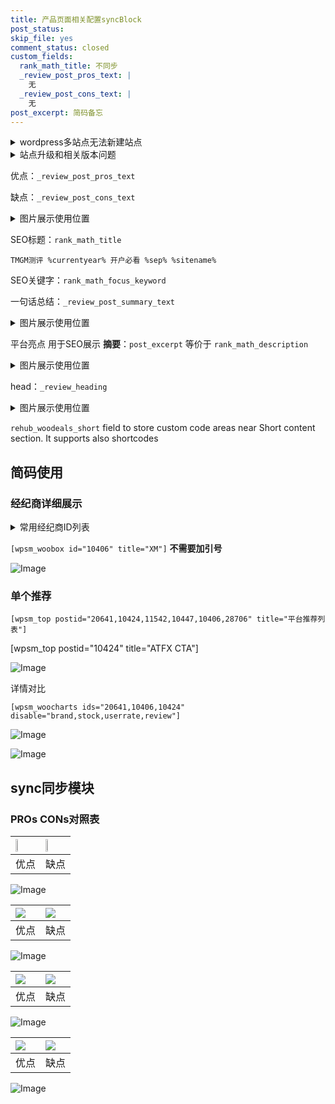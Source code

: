 ```yaml
---
title: 产品页面相关配置syncBlock
post_status: 
skip_file: yes
comment_status: closed
custom_fields:
  rank_math_title: 不同步
  _review_post_pros_text: |
    无
  _review_post_cons_text: |
    无
post_excerpt: 简码备忘
---
```

<details><summary>wordpress多站点无法新建站点</summary>

<li>和报错需要清理cookies一样的原因</li>
<li>wp-config.php里面<code>define( 'SUBDOMAIN_INSTALL', false );//子域名安装</code></li>
<li>新建子站点是用<code>define( 'SUBDOMAIN_INSTALL', true);//子域名安装</code> 完成以后，改成<code>false</code></li>
</details>

<details><summary>站点升级和相关版本问题</summary>

<p>wordpress：5.9.9
woocommerce：7.5.1
出现问题的地方：主题选项里面>><strong>Product layout >>compact style</strong></p>
<p>如何出现没有用过的字段 导致无法保存。先导出配置 然后进行修改，后面再次恢复即可。</p>
<p>出现部分字段无法显示时，需要返回默认布局后，对产品进行保存就好了。</p>
<p></p>
</details>

优点：`_review_post_pros_text`

缺点：`_review_post_cons_text`

<details><summary>图片展示使用位置</summary>

<img src="https://prod-files-secure.s3.us-west-2.amazonaws.com/39ed1227-6d7d-4570-be36-9ccd4a2c4241/f51d3d83-55d4-4bdf-9604-f37ec77ab556/Untitled.png?X-Amz-Algorithm=AWS4-HMAC-SHA256&X-Amz-Content-Sha256=UNSIGNED-PAYLOAD&X-Amz-Credential=ASIAZI2LB466Y67ABLM4%2F20250320%2Fus-west-2%2Fs3%2Faws4_request&X-Amz-Date=20250320T045523Z&X-Amz-Expires=3600&X-Amz-Security-Token=IQoJb3JpZ2luX2VjECwaCXVzLXdlc3QtMiJGMEQCIDWFOEIpNigcLzUsd3ApxERZjoiibDjU2n5EnKfInFs6AiBn9e0tJaSiqaE%2BLhpaU7%2BeTgOmzna4T4T%2Bo1SIlJNDmSqIBAiF%2F%2F%2F%2F%2F%2F%2F%2F%2F%2F8BEAAaDDYzNzQyMzE4MzgwNSIMt5baLeyb9Vujdvi7KtwD16NCCFLonhn1mrtSjHiMGKlhwfCqKv%2Bp12AjPXR1W8PgkcP2NDNtpwSZ2N2EMjV%2FFWQ3zCo9efKno0Sh2%2FUq5QkPmUcuj3WDUHPJKOczIsZCxhOtDYw0ultNyE7bntfQaUZ0CWzVMJQ5opaGfmihq71GweVIlHJFVRlywpd8YxrtLx1Af4JU1qszpFf43HJryyggyfCoW8hCVEfwMDlkb4f1ac7lZ4prpiKsBBRBFVd2WfOHf38zBmSSGMZk4T2bg7oChWH%2BsdfDfrVXj1AQNqCXmIQ%2Fb4x2oVqYipK64K%2BEfCCPiABukNyub9XRGloRPm2nbqIC8EMHMht7Ux%2FYVdnH3TLNBngtquBO7uvzl2VBwplcmYlTGIbnmC0CBCtfZtDIG5O34y9wnGu%2BsTmjOKDKSaRBffyC4e6nCrQUmKtEbmOvR3IaTqQYEA6crvbM6D%2BRgsWyVonE8L4dTedhNgQdc5%2FdiRbjoZ0%2BKn8BanJw1PtLRX9aKszkhtg2mqQMy45xR%2F5Vqe9NP%2FOI1XJZJ%2FFM9W1FPVTNM5KRIHzFyVEsgmOySzZHJDEWiflnncmP8MjRckMq1yKIjazszTzHYg987J9Dn3RPhUK4BgRovfg8TZov9MoYOdgZY%2Fsw0qXuvgY6pgEpSpKJgvMIkJDKq6yzfO7Ea1esgiPZib2y0cpVlkvy%2F6MNmqEqnOjAtgaL5rdfZCtYvrp1VXneSbnu06SKydCxzLfp8yw99uFQPMg02zXNbcn4G5bF0TIZ%2Ba7L%2BXpgYEKQP7V%2F9%2FPZ%2BONQ%2FgU4wWqrECayhrmjqwu%2FWTWepQyEtpFoIsNniW3QQOM6pfiDsZii%2BfI53MvP%2FBV1k5o1z4RprM7TFQ%2Fm&X-Amz-Signature=802a404c82a9936e66b34336304d7a984d390be65ea2fa2b1b43b2431b93e624&X-Amz-SignedHeaders=host&x-id=GetObject" alt="Image">
</details>

SEO标题：`rank_math_title`

`TMGM测评 %currentyear% 开户必看 %sep% %sitename%`

SEO关键字：`rank_math_focus_keyword`

一句话总结：`_review_post_summary_text`

<details><summary>图片展示使用位置</summary>

<img src="https://prod-files-secure.s3.us-west-2.amazonaws.com/39ed1227-6d7d-4570-be36-9ccd4a2c4241/4b96a922-296c-4f4e-8630-d1c870cbce01/Untitled.png?X-Amz-Algorithm=AWS4-HMAC-SHA256&X-Amz-Content-Sha256=UNSIGNED-PAYLOAD&X-Amz-Credential=ASIAZI2LB4667TJUDTP4%2F20250320%2Fus-west-2%2Fs3%2Faws4_request&X-Amz-Date=20250320T045524Z&X-Amz-Expires=3600&X-Amz-Security-Token=IQoJb3JpZ2luX2VjECwaCXVzLXdlc3QtMiJHMEUCIHj4C3JrpB8zyBIZT83N9qB0cFNeZM918IJ%2FOdH5q%2B1cAiEA5G8%2BQMuA9s3xz01iqI2k3u%2FvA8RlZ7%2BmIbhKAVFLTq8qiAQIhf%2F%2F%2F%2F%2F%2F%2F%2F%2F%2FARAAGgw2Mzc0MjMxODM4MDUiDJ8Z4kZparU7SsVJFircA0x39NXdA2TExjjisjZicvOW86s8ixQPwlYhmMNrDlw707MIoOVPKNSBJFsey9irJa7oQo%2FwRvZgnLcf%2BidxwZNREsIvh764A6sy6Xvh4wQf7EVqflimBNhoSJh65I%2B8c0gnFLh1F4TnSVzZTbt8GdKDT8e798nYUZZdbL%2BTWYu07GAED3fYlsWz8F8j%2F%2F6S%2Feb%2FD6NPxS4xTvTeir8%2FtXbNbxpApI2OzjxC3ajcsd9bpjcqtiY7bsMXsD%2BTBkcGKxVNHyMuTTLI4fkAnbJAh2wrs554ScU4vlSes2l4wUhZD4vz4754rfekIjkmLnef8ASCnnWA1xwxIOjvQtnLVLJrSmKhrnkCHWqUJ67spknoO%2FzzVUr6VkrRKDWbUWIvTPJOG5fByR8HfvekXjBS6wf%2BQp6UZ7xc19mUB%2BZWjVujDeR2t82WTyFs5UPHJFAHatxIOIuomJq%2BM94Akbar%2BKBqzCEvGlZkoFvNMH0t1d95%2B86XufL3Wi6%2Bn7Qq0%2F7PTVT00RZl1PW2UUFDh7rAJAfekaBskmUGrNYESBwUTOMR1EycrfbOBolNXTiiNfSL1vS6OQpLdwE5Xd6OB%2FTvxoC2X58w2zb16NzQ3AAd0eD0iUsH1rxRkqyFNRf%2BMLSm7r4GOqUBxet9ZOLvm%2FiCOtzutOavk6RDk5vXjb3jJhYb6PpB0u68tM8GTUuF2IEuN5Qfia33Cg8qYbmrBM0Vp4j8jGWxOCtdRSXTpZv3GuoEZ9EldCDy6GRECv37xJW9XafLtWmrnBdujRv9JJviuC%2BH6vXJJwf85zOgrFP8kSfq6fMpkXe9I2ybXHDrlrG6F23C05ihW0YGs3hgwsUfLs55akFuoMCma9Zg&X-Amz-Signature=387b4670cb556c995962864e853b364ddb8438e8d040a0d537f1b0b063df8b07&X-Amz-SignedHeaders=host&x-id=GetObject" alt="Image">
</details>

平台亮点 用于SEO展示 **摘要**：`post_excerpt`  等价于 `rank_math_description`

<details><summary>图片展示使用位置</summary>

<img src="https://prod-files-secure.s3.us-west-2.amazonaws.com/39ed1227-6d7d-4570-be36-9ccd4a2c4241/1ee11f63-b60a-4dfe-a7a7-d58ff23b5d88/Untitled.png?X-Amz-Algorithm=AWS4-HMAC-SHA256&X-Amz-Content-Sha256=UNSIGNED-PAYLOAD&X-Amz-Credential=ASIAZI2LB4663Y3KXH5S%2F20250320%2Fus-west-2%2Fs3%2Faws4_request&X-Amz-Date=20250320T045524Z&X-Amz-Expires=3600&X-Amz-Security-Token=IQoJb3JpZ2luX2VjECwaCXVzLXdlc3QtMiJHMEUCIQCr3o86CCa8WakMFBq8Dm6j2UmRHhBkxoSJLEoAdf%2B5VgIgU5ninSN0GK%2BAm5pFxdMQOOniE6lJ8HB18W%2FzEmowlI4qiAQIhf%2F%2F%2F%2F%2F%2F%2F%2F%2F%2FARAAGgw2Mzc0MjMxODM4MDUiDHxJ1f%2BewpB0g7k6USrcA%2FwMDASkMzQyXBZLCrZybw%2FUEldnqvbg%2Bra%2B4mvqVvoyLz4jm2iyCoLPsIbuU7qJbOZGDc0DM%2Fv%2FUeifLjnOIHEmYDHQu%2FR9JorExMfynITdMR7ubTXqT%2FbS4WqoDB0Jqfv4Kev0kTWQAJ99CFw%2Ffkfh8D%2FuYjhUymeF6kUrK1cmGRHCsdHvDnZj3Sn28U3EliEgdVzK8jJ17m%2Fnib9jt1L%2B%2BJmK%2B8TCsJFoud%2FYnfeFa0ifsLuNPEDGYwAjJGzSOTLSUWhRlQDHTsS1lrGPlf7%2BLjPJL8uIbdf5pAdEC6BjFtVQ1X07sJBWDRQPFBlC2bnZ2upqASvlqDu98fHqRrf048Loo3wabCQailRd44i%2FocOne1PAriDC5IMaN9Lie0oJPyeMti356Onr8f8d6%2FiBLhi3I5E06cSzPZNof87a7AFinOn8XwRfhtD5EyMwCUk38tLp83OgBv%2FzJCtbMWckswqYXM9SooR9IfRKip%2FKxHxG0gx9eTjxqaxiTK0X1n1My3LhrchSn3LNUK8BgYftK3fYlQUib7XxSpiQPZPHkmHBIPYQTCOZRYqfKtiwbdYx7HzGPZF%2Bkova2gAKQDtvzDZDrXvWGluLLImrU%2FJpsUbkPTkPt27DaTUJMKyl7r4GOqUBlI1ATOJkl67HwUHpTcThWaFihi8%2FzQOeEvU3ataHXLOxIaqlrJpNvTGyO2CBkHimOfNBFxr6lSEoA6zF01G%2FXb1Biq4vWzs70dcpOlZtnVgixAcEnDCQODx1%2FGHPM85vwa1MUZmgs29YT1HmxEIloWW1X4lVFd42PgNvciryZ1eH8pt0Dzd1Ahk3%2FZmYrO5cfHUQ2i%2F8iuZ%2Bqxo1q7PwCpMfWvpT&X-Amz-Signature=09125293059fac73fa13f8e6f3915df2023542003a09ffbe9259cc36c0e8e26d&X-Amz-SignedHeaders=host&x-id=GetObject" alt="Image">
<img src="https://prod-files-secure.s3.us-west-2.amazonaws.com/39ed1227-6d7d-4570-be36-9ccd4a2c4241/ad4118b5-78d8-4fbe-801e-3b29b5d99c01/Untitled.png?X-Amz-Algorithm=AWS4-HMAC-SHA256&X-Amz-Content-Sha256=UNSIGNED-PAYLOAD&X-Amz-Credential=ASIAZI2LB4663Y3KXH5S%2F20250320%2Fus-west-2%2Fs3%2Faws4_request&X-Amz-Date=20250320T045524Z&X-Amz-Expires=3600&X-Amz-Security-Token=IQoJb3JpZ2luX2VjECwaCXVzLXdlc3QtMiJHMEUCIQCr3o86CCa8WakMFBq8Dm6j2UmRHhBkxoSJLEoAdf%2B5VgIgU5ninSN0GK%2BAm5pFxdMQOOniE6lJ8HB18W%2FzEmowlI4qiAQIhf%2F%2F%2F%2F%2F%2F%2F%2F%2F%2FARAAGgw2Mzc0MjMxODM4MDUiDHxJ1f%2BewpB0g7k6USrcA%2FwMDASkMzQyXBZLCrZybw%2FUEldnqvbg%2Bra%2B4mvqVvoyLz4jm2iyCoLPsIbuU7qJbOZGDc0DM%2Fv%2FUeifLjnOIHEmYDHQu%2FR9JorExMfynITdMR7ubTXqT%2FbS4WqoDB0Jqfv4Kev0kTWQAJ99CFw%2Ffkfh8D%2FuYjhUymeF6kUrK1cmGRHCsdHvDnZj3Sn28U3EliEgdVzK8jJ17m%2Fnib9jt1L%2B%2BJmK%2B8TCsJFoud%2FYnfeFa0ifsLuNPEDGYwAjJGzSOTLSUWhRlQDHTsS1lrGPlf7%2BLjPJL8uIbdf5pAdEC6BjFtVQ1X07sJBWDRQPFBlC2bnZ2upqASvlqDu98fHqRrf048Loo3wabCQailRd44i%2FocOne1PAriDC5IMaN9Lie0oJPyeMti356Onr8f8d6%2FiBLhi3I5E06cSzPZNof87a7AFinOn8XwRfhtD5EyMwCUk38tLp83OgBv%2FzJCtbMWckswqYXM9SooR9IfRKip%2FKxHxG0gx9eTjxqaxiTK0X1n1My3LhrchSn3LNUK8BgYftK3fYlQUib7XxSpiQPZPHkmHBIPYQTCOZRYqfKtiwbdYx7HzGPZF%2Bkova2gAKQDtvzDZDrXvWGluLLImrU%2FJpsUbkPTkPt27DaTUJMKyl7r4GOqUBlI1ATOJkl67HwUHpTcThWaFihi8%2FzQOeEvU3ataHXLOxIaqlrJpNvTGyO2CBkHimOfNBFxr6lSEoA6zF01G%2FXb1Biq4vWzs70dcpOlZtnVgixAcEnDCQODx1%2FGHPM85vwa1MUZmgs29YT1HmxEIloWW1X4lVFd42PgNvciryZ1eH8pt0Dzd1Ahk3%2FZmYrO5cfHUQ2i%2F8iuZ%2Bqxo1q7PwCpMfWvpT&X-Amz-Signature=e8f2658c7630037dd88829fb015d55e10b2395e33d078c288958591a6c1a5e77&X-Amz-SignedHeaders=host&x-id=GetObject" alt="Image">
<img src="https://prod-files-secure.s3.us-west-2.amazonaws.com/39ed1227-6d7d-4570-be36-9ccd4a2c4241/a38cf7c9-a79c-4b64-9e94-13589fe0758b/Untitled.png?X-Amz-Algorithm=AWS4-HMAC-SHA256&X-Amz-Content-Sha256=UNSIGNED-PAYLOAD&X-Amz-Credential=ASIAZI2LB4663Y3KXH5S%2F20250320%2Fus-west-2%2Fs3%2Faws4_request&X-Amz-Date=20250320T045524Z&X-Amz-Expires=3600&X-Amz-Security-Token=IQoJb3JpZ2luX2VjECwaCXVzLXdlc3QtMiJHMEUCIQCr3o86CCa8WakMFBq8Dm6j2UmRHhBkxoSJLEoAdf%2B5VgIgU5ninSN0GK%2BAm5pFxdMQOOniE6lJ8HB18W%2FzEmowlI4qiAQIhf%2F%2F%2F%2F%2F%2F%2F%2F%2F%2FARAAGgw2Mzc0MjMxODM4MDUiDHxJ1f%2BewpB0g7k6USrcA%2FwMDASkMzQyXBZLCrZybw%2FUEldnqvbg%2Bra%2B4mvqVvoyLz4jm2iyCoLPsIbuU7qJbOZGDc0DM%2Fv%2FUeifLjnOIHEmYDHQu%2FR9JorExMfynITdMR7ubTXqT%2FbS4WqoDB0Jqfv4Kev0kTWQAJ99CFw%2Ffkfh8D%2FuYjhUymeF6kUrK1cmGRHCsdHvDnZj3Sn28U3EliEgdVzK8jJ17m%2Fnib9jt1L%2B%2BJmK%2B8TCsJFoud%2FYnfeFa0ifsLuNPEDGYwAjJGzSOTLSUWhRlQDHTsS1lrGPlf7%2BLjPJL8uIbdf5pAdEC6BjFtVQ1X07sJBWDRQPFBlC2bnZ2upqASvlqDu98fHqRrf048Loo3wabCQailRd44i%2FocOne1PAriDC5IMaN9Lie0oJPyeMti356Onr8f8d6%2FiBLhi3I5E06cSzPZNof87a7AFinOn8XwRfhtD5EyMwCUk38tLp83OgBv%2FzJCtbMWckswqYXM9SooR9IfRKip%2FKxHxG0gx9eTjxqaxiTK0X1n1My3LhrchSn3LNUK8BgYftK3fYlQUib7XxSpiQPZPHkmHBIPYQTCOZRYqfKtiwbdYx7HzGPZF%2Bkova2gAKQDtvzDZDrXvWGluLLImrU%2FJpsUbkPTkPt27DaTUJMKyl7r4GOqUBlI1ATOJkl67HwUHpTcThWaFihi8%2FzQOeEvU3ataHXLOxIaqlrJpNvTGyO2CBkHimOfNBFxr6lSEoA6zF01G%2FXb1Biq4vWzs70dcpOlZtnVgixAcEnDCQODx1%2FGHPM85vwa1MUZmgs29YT1HmxEIloWW1X4lVFd42PgNvciryZ1eH8pt0Dzd1Ahk3%2FZmYrO5cfHUQ2i%2F8iuZ%2Bqxo1q7PwCpMfWvpT&X-Amz-Signature=597a7477a8733f5948e626256149464daa0b441b1592fd08b26f5f241b0048aa&X-Amz-SignedHeaders=host&x-id=GetObject" alt="Image">
<img src="https://prod-files-secure.s3.us-west-2.amazonaws.com/39ed1227-6d7d-4570-be36-9ccd4a2c4241/7da6fc1e-d2ac-42ae-8c75-cb5749aa18f6/Untitled.png?X-Amz-Algorithm=AWS4-HMAC-SHA256&X-Amz-Content-Sha256=UNSIGNED-PAYLOAD&X-Amz-Credential=ASIAZI2LB4663Y3KXH5S%2F20250320%2Fus-west-2%2Fs3%2Faws4_request&X-Amz-Date=20250320T045524Z&X-Amz-Expires=3600&X-Amz-Security-Token=IQoJb3JpZ2luX2VjECwaCXVzLXdlc3QtMiJHMEUCIQCr3o86CCa8WakMFBq8Dm6j2UmRHhBkxoSJLEoAdf%2B5VgIgU5ninSN0GK%2BAm5pFxdMQOOniE6lJ8HB18W%2FzEmowlI4qiAQIhf%2F%2F%2F%2F%2F%2F%2F%2F%2F%2FARAAGgw2Mzc0MjMxODM4MDUiDHxJ1f%2BewpB0g7k6USrcA%2FwMDASkMzQyXBZLCrZybw%2FUEldnqvbg%2Bra%2B4mvqVvoyLz4jm2iyCoLPsIbuU7qJbOZGDc0DM%2Fv%2FUeifLjnOIHEmYDHQu%2FR9JorExMfynITdMR7ubTXqT%2FbS4WqoDB0Jqfv4Kev0kTWQAJ99CFw%2Ffkfh8D%2FuYjhUymeF6kUrK1cmGRHCsdHvDnZj3Sn28U3EliEgdVzK8jJ17m%2Fnib9jt1L%2B%2BJmK%2B8TCsJFoud%2FYnfeFa0ifsLuNPEDGYwAjJGzSOTLSUWhRlQDHTsS1lrGPlf7%2BLjPJL8uIbdf5pAdEC6BjFtVQ1X07sJBWDRQPFBlC2bnZ2upqASvlqDu98fHqRrf048Loo3wabCQailRd44i%2FocOne1PAriDC5IMaN9Lie0oJPyeMti356Onr8f8d6%2FiBLhi3I5E06cSzPZNof87a7AFinOn8XwRfhtD5EyMwCUk38tLp83OgBv%2FzJCtbMWckswqYXM9SooR9IfRKip%2FKxHxG0gx9eTjxqaxiTK0X1n1My3LhrchSn3LNUK8BgYftK3fYlQUib7XxSpiQPZPHkmHBIPYQTCOZRYqfKtiwbdYx7HzGPZF%2Bkova2gAKQDtvzDZDrXvWGluLLImrU%2FJpsUbkPTkPt27DaTUJMKyl7r4GOqUBlI1ATOJkl67HwUHpTcThWaFihi8%2FzQOeEvU3ataHXLOxIaqlrJpNvTGyO2CBkHimOfNBFxr6lSEoA6zF01G%2FXb1Biq4vWzs70dcpOlZtnVgixAcEnDCQODx1%2FGHPM85vwa1MUZmgs29YT1HmxEIloWW1X4lVFd42PgNvciryZ1eH8pt0Dzd1Ahk3%2FZmYrO5cfHUQ2i%2F8iuZ%2Bqxo1q7PwCpMfWvpT&X-Amz-Signature=3aa27ec122db8276aea28727245b361854b9edc5c03c6c0ffbb0bf0eb677cfe1&X-Amz-SignedHeaders=host&x-id=GetObject" alt="Image">
<img src="https://prod-files-secure.s3.us-west-2.amazonaws.com/39ed1227-6d7d-4570-be36-9ccd4a2c4241/7e97f40a-eaee-47f5-b2f9-475f96808fa7/Untitled.png?X-Amz-Algorithm=AWS4-HMAC-SHA256&X-Amz-Content-Sha256=UNSIGNED-PAYLOAD&X-Amz-Credential=ASIAZI2LB4663Y3KXH5S%2F20250320%2Fus-west-2%2Fs3%2Faws4_request&X-Amz-Date=20250320T045524Z&X-Amz-Expires=3600&X-Amz-Security-Token=IQoJb3JpZ2luX2VjECwaCXVzLXdlc3QtMiJHMEUCIQCr3o86CCa8WakMFBq8Dm6j2UmRHhBkxoSJLEoAdf%2B5VgIgU5ninSN0GK%2BAm5pFxdMQOOniE6lJ8HB18W%2FzEmowlI4qiAQIhf%2F%2F%2F%2F%2F%2F%2F%2F%2F%2FARAAGgw2Mzc0MjMxODM4MDUiDHxJ1f%2BewpB0g7k6USrcA%2FwMDASkMzQyXBZLCrZybw%2FUEldnqvbg%2Bra%2B4mvqVvoyLz4jm2iyCoLPsIbuU7qJbOZGDc0DM%2Fv%2FUeifLjnOIHEmYDHQu%2FR9JorExMfynITdMR7ubTXqT%2FbS4WqoDB0Jqfv4Kev0kTWQAJ99CFw%2Ffkfh8D%2FuYjhUymeF6kUrK1cmGRHCsdHvDnZj3Sn28U3EliEgdVzK8jJ17m%2Fnib9jt1L%2B%2BJmK%2B8TCsJFoud%2FYnfeFa0ifsLuNPEDGYwAjJGzSOTLSUWhRlQDHTsS1lrGPlf7%2BLjPJL8uIbdf5pAdEC6BjFtVQ1X07sJBWDRQPFBlC2bnZ2upqASvlqDu98fHqRrf048Loo3wabCQailRd44i%2FocOne1PAriDC5IMaN9Lie0oJPyeMti356Onr8f8d6%2FiBLhi3I5E06cSzPZNof87a7AFinOn8XwRfhtD5EyMwCUk38tLp83OgBv%2FzJCtbMWckswqYXM9SooR9IfRKip%2FKxHxG0gx9eTjxqaxiTK0X1n1My3LhrchSn3LNUK8BgYftK3fYlQUib7XxSpiQPZPHkmHBIPYQTCOZRYqfKtiwbdYx7HzGPZF%2Bkova2gAKQDtvzDZDrXvWGluLLImrU%2FJpsUbkPTkPt27DaTUJMKyl7r4GOqUBlI1ATOJkl67HwUHpTcThWaFihi8%2FzQOeEvU3ataHXLOxIaqlrJpNvTGyO2CBkHimOfNBFxr6lSEoA6zF01G%2FXb1Biq4vWzs70dcpOlZtnVgixAcEnDCQODx1%2FGHPM85vwa1MUZmgs29YT1HmxEIloWW1X4lVFd42PgNvciryZ1eH8pt0Dzd1Ahk3%2FZmYrO5cfHUQ2i%2F8iuZ%2Bqxo1q7PwCpMfWvpT&X-Amz-Signature=a7b7791e228957578d44f3b8ad989029faf799b2c85092f24d647b0f3159fdf8&X-Amz-SignedHeaders=host&x-id=GetObject" alt="Image">
</details>

head：`_review_heading`

<details><summary>图片展示使用位置</summary>

<img src="https://prod-files-secure.s3.us-west-2.amazonaws.com/39ed1227-6d7d-4570-be36-9ccd4a2c4241/3a4650ad-9887-415c-889a-edd51fa54f27/Untitled.png?X-Amz-Algorithm=AWS4-HMAC-SHA256&X-Amz-Content-Sha256=UNSIGNED-PAYLOAD&X-Amz-Credential=ASIAZI2LB466WIFIHT3K%2F20250320%2Fus-west-2%2Fs3%2Faws4_request&X-Amz-Date=20250320T045524Z&X-Amz-Expires=3600&X-Amz-Security-Token=IQoJb3JpZ2luX2VjECwaCXVzLXdlc3QtMiJHMEUCIQD%2BcLFbbTwARPyHxB%2FaK1GwYNy60ZMvLNsuOCip27k9ZwIgKVciIxVkDnuDqpN9uutbgsSfH0%2FnKWM0jRGoOoOQnIwqiAQIhf%2F%2F%2F%2F%2F%2F%2F%2F%2F%2FARAAGgw2Mzc0MjMxODM4MDUiDEJwqGXn5AYA1fjh9SrcA%2BLTK1mcYJ3%2FBFmyxIbABkwXUMIHIRV1fpt3x%2FcWRKBZIk8Lp56qjf36fd1V6bQRiXeP2W6t%2B%2B1YhXkGh%2BFhXBwu1bYTOSKnP9BUNdghzB27fIa9VHOr1J0f59mnv6nQhZ1X6qOSqqPwGRBDrTfg8fpV5iXguVQz6XuY%2BljcjqDUip5m%2FD0jGH%2BQ4bcr8YQoz6h9sjlv%2BwLcN3FlBHc8Q8bl0UYDcM9hDJWYl8nTWX6OweDQLh%2BjGWdf2eq%2B1ohmlj3pwLvRwTWhw8vUeSypZYccQLIslT3uADX8WElk2VkHQVP2tm%2FBGQ0DEVL6V0xYesZLw97iYlSltDZ%2F%2F4RIfSGpwwTow8JWH%2FTX1Yp%2BxCihJbY54Ie%2FtBVOfcxlYDIlhRffcgM0L8MJ6v5JyedMfIPgo%2FM8TXMBFuClPEiA4%2FWna3rdsqytWBCN7M0lKWZOyuvlRjQuC0RzVfjJ0en%2FjTvQEmt6P7nOq4bFCBz5q%2FXfnZceVf43M7expayj1HZ%2FMPaZ%2BvopzHrQm0bP%2Bv48AwBEVUlgMPB8X5OPN0HdOs2xjB%2Fj2WQJsSBwlKv0J86moziU2o3NVxfiDXcaB8g%2FaLm7dv3MjsiBkCj28bnLTymxaKHcRqmR6JObsd%2FPMJin7r4GOqUBz983oU7k0VjsarM4CF8YS2Sk2iUFdSIZvlMvAFh9mCFHcfGpDIndZefmxtJB0zloPl3iUUdRBUbcymflBqtd6%2BdKUZH8g0dFsDf%2Btc%2FNOhRjfjEU1XfAhKDiMTDBJYtK9BjzSrqIxyloH4qVS2mpo8oQ1xnOOp6zf69vthZ15fnXh%2FYHJW%2Ffv%2F0YKvv4Zo2YtFzi9NFy58sN9nrRw374FbO4GhZL&X-Amz-Signature=65798d10363c5f2a56e75a05cefa8d6daf64c21398943ad29384188fb3d07283&X-Amz-SignedHeaders=host&x-id=GetObject" alt="Image">
</details>

`rehub_woodeals_short`	field to store custom code areas near Short content section. It supports also shortcodes



## 简码使用

### 经纪商详细展示

<details><summary>常用经纪商ID列表</summary>

<pre><code class="php">嘉盛 ===> 20641  [wpsm_woobox id="20641" title="嘉盛"]
易信easymarkets ===> 11542  [wpsm_woobox id="11542" title="易信easymarkets"]
ATFX外汇 ===> 10424  [wpsm_woobox id="10424" title="ATFX"]
XM ===> 10406  [wpsm_woobox id="10406" title="XM"]
TMGM ===> 29622  [wpsm_woobox id="29622" title="TMGM"]
HYCM ===> 10447  [wpsm_woobox id="10447" title="HYCM"]
fpmarkets澳福外汇 ===> 20639  [wpsm_woobox id="20639" title="fpmarkets澳福外汇"]</code></pre>
</details>

`[wpsm_woobox id="10406" title="XM"]` **不需要加引号**

![Image](https://prod-files-secure.s3.us-west-2.amazonaws.com/39ed1227-6d7d-4570-be36-9ccd4a2c4241/4f898f9d-0fa7-4e43-acd3-ac6bc7be575a/Untitled.png?X-Amz-Algorithm=AWS4-HMAC-SHA256&X-Amz-Content-Sha256=UNSIGNED-PAYLOAD&X-Amz-Credential=ASIAZI2LB4665BCZVMIQ%2F20250320%2Fus-west-2%2Fs3%2Faws4_request&X-Amz-Date=20250320T045521Z&X-Amz-Expires=3600&X-Amz-Security-Token=IQoJb3JpZ2luX2VjECwaCXVzLXdlc3QtMiJHMEUCICsrsGtG1DEDT7nWFnufcIk5AE6wB%2FbZZq0SzyQtUNTsAiEA0r1m1Tj48YLkqs20bun5D3cXhnzT1LpABBlklShYTrkqiAQIhf%2F%2F%2F%2F%2F%2F%2F%2F%2F%2FARAAGgw2Mzc0MjMxODM4MDUiDDywOtGQpU67VlEdCircA85hM9SyIRnCjay%2BH0Esnr3H7QJCt8tIOsq%2BRl2RvV9MgZRd92KmoXjyCdb3mKCxYrswa559nnN%2BQXBCABBatEi4ZKe112g9v2jKheaEKLafq7Yt9vKNTbvvno%2BPtSYSCrMb2bXhj5YpC%2FOAbNBxS84C79qLiYJCvcTPZTVLnL8xHAzc8cPyNLtG3TXEynZSI81gmDbhCCiRuu4oc4Lz2iWmaE14lDd7J4Gi0O0vdR5NLS5lbZuT%2FsDUjW0gTY3NQjrh4Dkpl62KDXoN%2BPOSSV8ri8zilXlZ%2FGstrEEBH3WA8WLe7bEW0m2pdgaQcUSz271dRzgzZlxmwRQyDtJxqvbqPtqah0qJ3jiIi8bqzcNXLpbVrjIR%2F4kj%2BBpHGZMbCryqMw6VbG4FtyCDSR5qzASOyy6Ua9wfWEP3QPRULhFX8QDL26%2FesAaxbS9NsETihPmJbl%2FWNNBRFD9bCT3p99Nx%2BFRSGUOrMF92hbiT1UzSS7gZLOjzVo0%2BDwGk2Tw8OOtWjB4VEhfpgyEopbGD6slYI37LB6GEWGnIuGNt9lOAotLrll97AczfBCJQUPMQAqWfkthZevN4szYAF4j3wA0QbjnHlrHVP2bEWD07ElJGid6lJyAyAXxEUUy2MLGl7r4GOqUBW87NqFe0fF8BSCcdY4Xs0gvfzR3c84vSvAWXBhssgYOfNfJ7IxXCXYOcunrgVD3UOOv3WrKw%2BYxYjMdSfJmZWkHgZKMWXDh3aOERySv0%2B5KQ7ToRD8%2BWvVIgh%2FpFU87pZDcLWGzzoAns4WngNn4rErtCKrDoJMCQCvHhUuymp70VJJ2LApnBJ4abclmVvHghKsod4Qfz%2BPr6kTqvGNEw93O4Qy5W&X-Amz-Signature=f7cbff079d2f2cef3d5601ba199fdc447d2f3164bed01ce23c44149a03a4cd8d&X-Amz-SignedHeaders=host&x-id=GetObject)

### 单个推荐
`[wpsm_top postid="20641,10424,11542,10447,10406,28706" title="平台推荐列表"]`

[wpsm_top postid="10424" title="ATFX CTA"]

![Image](https://prod-files-secure.s3.us-west-2.amazonaws.com/39ed1227-6d7d-4570-be36-9ccd4a2c4241/5ac620dc-51a8-48b6-b55d-91f47299193c/Untitled.png?X-Amz-Algorithm=AWS4-HMAC-SHA256&X-Amz-Content-Sha256=UNSIGNED-PAYLOAD&X-Amz-Credential=ASIAZI2LB4665BCZVMIQ%2F20250320%2Fus-west-2%2Fs3%2Faws4_request&X-Amz-Date=20250320T045521Z&X-Amz-Expires=3600&X-Amz-Security-Token=IQoJb3JpZ2luX2VjECwaCXVzLXdlc3QtMiJHMEUCICsrsGtG1DEDT7nWFnufcIk5AE6wB%2FbZZq0SzyQtUNTsAiEA0r1m1Tj48YLkqs20bun5D3cXhnzT1LpABBlklShYTrkqiAQIhf%2F%2F%2F%2F%2F%2F%2F%2F%2F%2FARAAGgw2Mzc0MjMxODM4MDUiDDywOtGQpU67VlEdCircA85hM9SyIRnCjay%2BH0Esnr3H7QJCt8tIOsq%2BRl2RvV9MgZRd92KmoXjyCdb3mKCxYrswa559nnN%2BQXBCABBatEi4ZKe112g9v2jKheaEKLafq7Yt9vKNTbvvno%2BPtSYSCrMb2bXhj5YpC%2FOAbNBxS84C79qLiYJCvcTPZTVLnL8xHAzc8cPyNLtG3TXEynZSI81gmDbhCCiRuu4oc4Lz2iWmaE14lDd7J4Gi0O0vdR5NLS5lbZuT%2FsDUjW0gTY3NQjrh4Dkpl62KDXoN%2BPOSSV8ri8zilXlZ%2FGstrEEBH3WA8WLe7bEW0m2pdgaQcUSz271dRzgzZlxmwRQyDtJxqvbqPtqah0qJ3jiIi8bqzcNXLpbVrjIR%2F4kj%2BBpHGZMbCryqMw6VbG4FtyCDSR5qzASOyy6Ua9wfWEP3QPRULhFX8QDL26%2FesAaxbS9NsETihPmJbl%2FWNNBRFD9bCT3p99Nx%2BFRSGUOrMF92hbiT1UzSS7gZLOjzVo0%2BDwGk2Tw8OOtWjB4VEhfpgyEopbGD6slYI37LB6GEWGnIuGNt9lOAotLrll97AczfBCJQUPMQAqWfkthZevN4szYAF4j3wA0QbjnHlrHVP2bEWD07ElJGid6lJyAyAXxEUUy2MLGl7r4GOqUBW87NqFe0fF8BSCcdY4Xs0gvfzR3c84vSvAWXBhssgYOfNfJ7IxXCXYOcunrgVD3UOOv3WrKw%2BYxYjMdSfJmZWkHgZKMWXDh3aOERySv0%2B5KQ7ToRD8%2BWvVIgh%2FpFU87pZDcLWGzzoAns4WngNn4rErtCKrDoJMCQCvHhUuymp70VJJ2LApnBJ4abclmVvHghKsod4Qfz%2BPr6kTqvGNEw93O4Qy5W&X-Amz-Signature=d8aaa686f3358da5e3de83ab4191d4b5630ab01868f61efaf9b58d0d8a68d03e&X-Amz-SignedHeaders=host&x-id=GetObject)

详情对比

`[wpsm_woocharts ids="20641,10406,10424" disable="brand,stock,userrate,review"]`

![Image](https://prod-files-secure.s3.us-west-2.amazonaws.com/39ed1227-6d7d-4570-be36-9ccd4a2c4241/bf3ba45f-b9f3-4295-8aef-b4a495fd25f4/Untitled.png?X-Amz-Algorithm=AWS4-HMAC-SHA256&X-Amz-Content-Sha256=UNSIGNED-PAYLOAD&X-Amz-Credential=ASIAZI2LB4665BCZVMIQ%2F20250320%2Fus-west-2%2Fs3%2Faws4_request&X-Amz-Date=20250320T045521Z&X-Amz-Expires=3600&X-Amz-Security-Token=IQoJb3JpZ2luX2VjECwaCXVzLXdlc3QtMiJHMEUCICsrsGtG1DEDT7nWFnufcIk5AE6wB%2FbZZq0SzyQtUNTsAiEA0r1m1Tj48YLkqs20bun5D3cXhnzT1LpABBlklShYTrkqiAQIhf%2F%2F%2F%2F%2F%2F%2F%2F%2F%2FARAAGgw2Mzc0MjMxODM4MDUiDDywOtGQpU67VlEdCircA85hM9SyIRnCjay%2BH0Esnr3H7QJCt8tIOsq%2BRl2RvV9MgZRd92KmoXjyCdb3mKCxYrswa559nnN%2BQXBCABBatEi4ZKe112g9v2jKheaEKLafq7Yt9vKNTbvvno%2BPtSYSCrMb2bXhj5YpC%2FOAbNBxS84C79qLiYJCvcTPZTVLnL8xHAzc8cPyNLtG3TXEynZSI81gmDbhCCiRuu4oc4Lz2iWmaE14lDd7J4Gi0O0vdR5NLS5lbZuT%2FsDUjW0gTY3NQjrh4Dkpl62KDXoN%2BPOSSV8ri8zilXlZ%2FGstrEEBH3WA8WLe7bEW0m2pdgaQcUSz271dRzgzZlxmwRQyDtJxqvbqPtqah0qJ3jiIi8bqzcNXLpbVrjIR%2F4kj%2BBpHGZMbCryqMw6VbG4FtyCDSR5qzASOyy6Ua9wfWEP3QPRULhFX8QDL26%2FesAaxbS9NsETihPmJbl%2FWNNBRFD9bCT3p99Nx%2BFRSGUOrMF92hbiT1UzSS7gZLOjzVo0%2BDwGk2Tw8OOtWjB4VEhfpgyEopbGD6slYI37LB6GEWGnIuGNt9lOAotLrll97AczfBCJQUPMQAqWfkthZevN4szYAF4j3wA0QbjnHlrHVP2bEWD07ElJGid6lJyAyAXxEUUy2MLGl7r4GOqUBW87NqFe0fF8BSCcdY4Xs0gvfzR3c84vSvAWXBhssgYOfNfJ7IxXCXYOcunrgVD3UOOv3WrKw%2BYxYjMdSfJmZWkHgZKMWXDh3aOERySv0%2B5KQ7ToRD8%2BWvVIgh%2FpFU87pZDcLWGzzoAns4WngNn4rErtCKrDoJMCQCvHhUuymp70VJJ2LApnBJ4abclmVvHghKsod4Qfz%2BPr6kTqvGNEw93O4Qy5W&X-Amz-Signature=4754b59426e92af20921f56ffa40ee91063c998713a744dece9f136bdd0352e9&X-Amz-SignedHeaders=host&x-id=GetObject)

![Image](https://prod-files-secure.s3.us-west-2.amazonaws.com/39ed1227-6d7d-4570-be36-9ccd4a2c4241/30bc56ef-f383-4b48-9768-2ebc9e436ec0/Untitled.png?X-Amz-Algorithm=AWS4-HMAC-SHA256&X-Amz-Content-Sha256=UNSIGNED-PAYLOAD&X-Amz-Credential=ASIAZI2LB4665BCZVMIQ%2F20250320%2Fus-west-2%2Fs3%2Faws4_request&X-Amz-Date=20250320T045521Z&X-Amz-Expires=3600&X-Amz-Security-Token=IQoJb3JpZ2luX2VjECwaCXVzLXdlc3QtMiJHMEUCICsrsGtG1DEDT7nWFnufcIk5AE6wB%2FbZZq0SzyQtUNTsAiEA0r1m1Tj48YLkqs20bun5D3cXhnzT1LpABBlklShYTrkqiAQIhf%2F%2F%2F%2F%2F%2F%2F%2F%2F%2FARAAGgw2Mzc0MjMxODM4MDUiDDywOtGQpU67VlEdCircA85hM9SyIRnCjay%2BH0Esnr3H7QJCt8tIOsq%2BRl2RvV9MgZRd92KmoXjyCdb3mKCxYrswa559nnN%2BQXBCABBatEi4ZKe112g9v2jKheaEKLafq7Yt9vKNTbvvno%2BPtSYSCrMb2bXhj5YpC%2FOAbNBxS84C79qLiYJCvcTPZTVLnL8xHAzc8cPyNLtG3TXEynZSI81gmDbhCCiRuu4oc4Lz2iWmaE14lDd7J4Gi0O0vdR5NLS5lbZuT%2FsDUjW0gTY3NQjrh4Dkpl62KDXoN%2BPOSSV8ri8zilXlZ%2FGstrEEBH3WA8WLe7bEW0m2pdgaQcUSz271dRzgzZlxmwRQyDtJxqvbqPtqah0qJ3jiIi8bqzcNXLpbVrjIR%2F4kj%2BBpHGZMbCryqMw6VbG4FtyCDSR5qzASOyy6Ua9wfWEP3QPRULhFX8QDL26%2FesAaxbS9NsETihPmJbl%2FWNNBRFD9bCT3p99Nx%2BFRSGUOrMF92hbiT1UzSS7gZLOjzVo0%2BDwGk2Tw8OOtWjB4VEhfpgyEopbGD6slYI37LB6GEWGnIuGNt9lOAotLrll97AczfBCJQUPMQAqWfkthZevN4szYAF4j3wA0QbjnHlrHVP2bEWD07ElJGid6lJyAyAXxEUUy2MLGl7r4GOqUBW87NqFe0fF8BSCcdY4Xs0gvfzR3c84vSvAWXBhssgYOfNfJ7IxXCXYOcunrgVD3UOOv3WrKw%2BYxYjMdSfJmZWkHgZKMWXDh3aOERySv0%2B5KQ7ToRD8%2BWvVIgh%2FpFU87pZDcLWGzzoAns4WngNn4rErtCKrDoJMCQCvHhUuymp70VJJ2LApnBJ4abclmVvHghKsod4Qfz%2BPr6kTqvGNEw93O4Qy5W&X-Amz-Signature=6fd9db7c6ec0e939fc095b71d69776ab08c1955365ffd1569c3ac5b08bb9edad&X-Amz-SignedHeaders=host&x-id=GetObject)

## sync同步模块

### PROs CONs对照表

| <img src="https://cdn.ifttt.fun/gh/jarlin8/OSS@main/icons/customize/pros.svg" height="auto" width="37.3%"> | <img src="https://cdn.ifttt.fun/gh/jarlin8/OSS@main/icons/customize/cons.svg" height="auto" width="28.8%"> |
| :--- | :--- |
| 优点 | 缺点 |

![Image](https://prod-files-secure.s3.us-west-2.amazonaws.com/39ed1227-6d7d-4570-be36-9ccd4a2c4241/8742b755-dfb5-4004-9a5f-d6e561664bd8/Untitled.png?X-Amz-Algorithm=AWS4-HMAC-SHA256&X-Amz-Content-Sha256=UNSIGNED-PAYLOAD&X-Amz-Credential=ASIAZI2LB4665BCZVMIQ%2F20250320%2Fus-west-2%2Fs3%2Faws4_request&X-Amz-Date=20250320T045521Z&X-Amz-Expires=3600&X-Amz-Security-Token=IQoJb3JpZ2luX2VjECwaCXVzLXdlc3QtMiJHMEUCICsrsGtG1DEDT7nWFnufcIk5AE6wB%2FbZZq0SzyQtUNTsAiEA0r1m1Tj48YLkqs20bun5D3cXhnzT1LpABBlklShYTrkqiAQIhf%2F%2F%2F%2F%2F%2F%2F%2F%2F%2FARAAGgw2Mzc0MjMxODM4MDUiDDywOtGQpU67VlEdCircA85hM9SyIRnCjay%2BH0Esnr3H7QJCt8tIOsq%2BRl2RvV9MgZRd92KmoXjyCdb3mKCxYrswa559nnN%2BQXBCABBatEi4ZKe112g9v2jKheaEKLafq7Yt9vKNTbvvno%2BPtSYSCrMb2bXhj5YpC%2FOAbNBxS84C79qLiYJCvcTPZTVLnL8xHAzc8cPyNLtG3TXEynZSI81gmDbhCCiRuu4oc4Lz2iWmaE14lDd7J4Gi0O0vdR5NLS5lbZuT%2FsDUjW0gTY3NQjrh4Dkpl62KDXoN%2BPOSSV8ri8zilXlZ%2FGstrEEBH3WA8WLe7bEW0m2pdgaQcUSz271dRzgzZlxmwRQyDtJxqvbqPtqah0qJ3jiIi8bqzcNXLpbVrjIR%2F4kj%2BBpHGZMbCryqMw6VbG4FtyCDSR5qzASOyy6Ua9wfWEP3QPRULhFX8QDL26%2FesAaxbS9NsETihPmJbl%2FWNNBRFD9bCT3p99Nx%2BFRSGUOrMF92hbiT1UzSS7gZLOjzVo0%2BDwGk2Tw8OOtWjB4VEhfpgyEopbGD6slYI37LB6GEWGnIuGNt9lOAotLrll97AczfBCJQUPMQAqWfkthZevN4szYAF4j3wA0QbjnHlrHVP2bEWD07ElJGid6lJyAyAXxEUUy2MLGl7r4GOqUBW87NqFe0fF8BSCcdY4Xs0gvfzR3c84vSvAWXBhssgYOfNfJ7IxXCXYOcunrgVD3UOOv3WrKw%2BYxYjMdSfJmZWkHgZKMWXDh3aOERySv0%2B5KQ7ToRD8%2BWvVIgh%2FpFU87pZDcLWGzzoAns4WngNn4rErtCKrDoJMCQCvHhUuymp70VJJ2LApnBJ4abclmVvHghKsod4Qfz%2BPr6kTqvGNEw93O4Qy5W&X-Amz-Signature=42fd9a08270c55bf99b75c923a523303dcc5e096bbde3b825db8159bcff676f1&X-Amz-SignedHeaders=host&x-id=GetObject)

| <img src="https://cdn.ifttt.fun/gh/jarlin8/OSS@main/icons/customize/pros1.svg" height="auto"> | <img src="https://cdn.ifttt.fun/gh/jarlin8/OSS@main/icons/customize/cons1.svg" height="auto"> |
| :--- | :--- |
| 优点 | 缺点 |

![Image](https://prod-files-secure.s3.us-west-2.amazonaws.com/39ed1227-6d7d-4570-be36-9ccd4a2c4241/806358f8-c9c4-4e17-bb35-c6c76a5397a5/Untitled.png?X-Amz-Algorithm=AWS4-HMAC-SHA256&X-Amz-Content-Sha256=UNSIGNED-PAYLOAD&X-Amz-Credential=ASIAZI2LB4665BCZVMIQ%2F20250320%2Fus-west-2%2Fs3%2Faws4_request&X-Amz-Date=20250320T045521Z&X-Amz-Expires=3600&X-Amz-Security-Token=IQoJb3JpZ2luX2VjECwaCXVzLXdlc3QtMiJHMEUCICsrsGtG1DEDT7nWFnufcIk5AE6wB%2FbZZq0SzyQtUNTsAiEA0r1m1Tj48YLkqs20bun5D3cXhnzT1LpABBlklShYTrkqiAQIhf%2F%2F%2F%2F%2F%2F%2F%2F%2F%2FARAAGgw2Mzc0MjMxODM4MDUiDDywOtGQpU67VlEdCircA85hM9SyIRnCjay%2BH0Esnr3H7QJCt8tIOsq%2BRl2RvV9MgZRd92KmoXjyCdb3mKCxYrswa559nnN%2BQXBCABBatEi4ZKe112g9v2jKheaEKLafq7Yt9vKNTbvvno%2BPtSYSCrMb2bXhj5YpC%2FOAbNBxS84C79qLiYJCvcTPZTVLnL8xHAzc8cPyNLtG3TXEynZSI81gmDbhCCiRuu4oc4Lz2iWmaE14lDd7J4Gi0O0vdR5NLS5lbZuT%2FsDUjW0gTY3NQjrh4Dkpl62KDXoN%2BPOSSV8ri8zilXlZ%2FGstrEEBH3WA8WLe7bEW0m2pdgaQcUSz271dRzgzZlxmwRQyDtJxqvbqPtqah0qJ3jiIi8bqzcNXLpbVrjIR%2F4kj%2BBpHGZMbCryqMw6VbG4FtyCDSR5qzASOyy6Ua9wfWEP3QPRULhFX8QDL26%2FesAaxbS9NsETihPmJbl%2FWNNBRFD9bCT3p99Nx%2BFRSGUOrMF92hbiT1UzSS7gZLOjzVo0%2BDwGk2Tw8OOtWjB4VEhfpgyEopbGD6slYI37LB6GEWGnIuGNt9lOAotLrll97AczfBCJQUPMQAqWfkthZevN4szYAF4j3wA0QbjnHlrHVP2bEWD07ElJGid6lJyAyAXxEUUy2MLGl7r4GOqUBW87NqFe0fF8BSCcdY4Xs0gvfzR3c84vSvAWXBhssgYOfNfJ7IxXCXYOcunrgVD3UOOv3WrKw%2BYxYjMdSfJmZWkHgZKMWXDh3aOERySv0%2B5KQ7ToRD8%2BWvVIgh%2FpFU87pZDcLWGzzoAns4WngNn4rErtCKrDoJMCQCvHhUuymp70VJJ2LApnBJ4abclmVvHghKsod4Qfz%2BPr6kTqvGNEw93O4Qy5W&X-Amz-Signature=e63e610b9598705ca49e51e238c8daab66845670b51d12e36bd3e4bb000252bd&X-Amz-SignedHeaders=host&x-id=GetObject)

| <img src="https://cdn.ifttt.fun/gh/jarlin8/OSS@main/icons/customize/pros2.svg" height="auto"> | <img src="https://cdn.ifttt.fun/gh/jarlin8/OSS@main/icons/customize/cons2.svg" height="auto"> |
| :--- | :--- |
| 优点 | 缺点 |

![Image](https://prod-files-secure.s3.us-west-2.amazonaws.com/39ed1227-6d7d-4570-be36-9ccd4a2c4241/a9245ec9-70dd-4005-b534-0d54315fc5f3/Untitled.png?X-Amz-Algorithm=AWS4-HMAC-SHA256&X-Amz-Content-Sha256=UNSIGNED-PAYLOAD&X-Amz-Credential=ASIAZI2LB4665BCZVMIQ%2F20250320%2Fus-west-2%2Fs3%2Faws4_request&X-Amz-Date=20250320T045521Z&X-Amz-Expires=3600&X-Amz-Security-Token=IQoJb3JpZ2luX2VjECwaCXVzLXdlc3QtMiJHMEUCICsrsGtG1DEDT7nWFnufcIk5AE6wB%2FbZZq0SzyQtUNTsAiEA0r1m1Tj48YLkqs20bun5D3cXhnzT1LpABBlklShYTrkqiAQIhf%2F%2F%2F%2F%2F%2F%2F%2F%2F%2FARAAGgw2Mzc0MjMxODM4MDUiDDywOtGQpU67VlEdCircA85hM9SyIRnCjay%2BH0Esnr3H7QJCt8tIOsq%2BRl2RvV9MgZRd92KmoXjyCdb3mKCxYrswa559nnN%2BQXBCABBatEi4ZKe112g9v2jKheaEKLafq7Yt9vKNTbvvno%2BPtSYSCrMb2bXhj5YpC%2FOAbNBxS84C79qLiYJCvcTPZTVLnL8xHAzc8cPyNLtG3TXEynZSI81gmDbhCCiRuu4oc4Lz2iWmaE14lDd7J4Gi0O0vdR5NLS5lbZuT%2FsDUjW0gTY3NQjrh4Dkpl62KDXoN%2BPOSSV8ri8zilXlZ%2FGstrEEBH3WA8WLe7bEW0m2pdgaQcUSz271dRzgzZlxmwRQyDtJxqvbqPtqah0qJ3jiIi8bqzcNXLpbVrjIR%2F4kj%2BBpHGZMbCryqMw6VbG4FtyCDSR5qzASOyy6Ua9wfWEP3QPRULhFX8QDL26%2FesAaxbS9NsETihPmJbl%2FWNNBRFD9bCT3p99Nx%2BFRSGUOrMF92hbiT1UzSS7gZLOjzVo0%2BDwGk2Tw8OOtWjB4VEhfpgyEopbGD6slYI37LB6GEWGnIuGNt9lOAotLrll97AczfBCJQUPMQAqWfkthZevN4szYAF4j3wA0QbjnHlrHVP2bEWD07ElJGid6lJyAyAXxEUUy2MLGl7r4GOqUBW87NqFe0fF8BSCcdY4Xs0gvfzR3c84vSvAWXBhssgYOfNfJ7IxXCXYOcunrgVD3UOOv3WrKw%2BYxYjMdSfJmZWkHgZKMWXDh3aOERySv0%2B5KQ7ToRD8%2BWvVIgh%2FpFU87pZDcLWGzzoAns4WngNn4rErtCKrDoJMCQCvHhUuymp70VJJ2LApnBJ4abclmVvHghKsod4Qfz%2BPr6kTqvGNEw93O4Qy5W&X-Amz-Signature=1fb3b7fa446bff7d9ea7d62a7242f7a98b3db231258395a334c7eddf5423b932&X-Amz-SignedHeaders=host&x-id=GetObject)

| <img src="https://cdn.ifttt.fun/gh/jarlin8/OSS@main/icons/customize/pros3.svg" height="auto"> | <img src="https://cdn.ifttt.fun/gh/jarlin8/OSS@main/icons/customize/cons3.svg" height="auto"> |
| :--- | :--- |
| 优点 | 缺点 |

![Image](https://prod-files-secure.s3.us-west-2.amazonaws.com/39ed1227-6d7d-4570-be36-9ccd4a2c4241/e1e580a2-2e5c-4780-9ff4-19c318fc2284/Untitled.png?X-Amz-Algorithm=AWS4-HMAC-SHA256&X-Amz-Content-Sha256=UNSIGNED-PAYLOAD&X-Amz-Credential=ASIAZI2LB4665BCZVMIQ%2F20250320%2Fus-west-2%2Fs3%2Faws4_request&X-Amz-Date=20250320T045521Z&X-Amz-Expires=3600&X-Amz-Security-Token=IQoJb3JpZ2luX2VjECwaCXVzLXdlc3QtMiJHMEUCICsrsGtG1DEDT7nWFnufcIk5AE6wB%2FbZZq0SzyQtUNTsAiEA0r1m1Tj48YLkqs20bun5D3cXhnzT1LpABBlklShYTrkqiAQIhf%2F%2F%2F%2F%2F%2F%2F%2F%2F%2FARAAGgw2Mzc0MjMxODM4MDUiDDywOtGQpU67VlEdCircA85hM9SyIRnCjay%2BH0Esnr3H7QJCt8tIOsq%2BRl2RvV9MgZRd92KmoXjyCdb3mKCxYrswa559nnN%2BQXBCABBatEi4ZKe112g9v2jKheaEKLafq7Yt9vKNTbvvno%2BPtSYSCrMb2bXhj5YpC%2FOAbNBxS84C79qLiYJCvcTPZTVLnL8xHAzc8cPyNLtG3TXEynZSI81gmDbhCCiRuu4oc4Lz2iWmaE14lDd7J4Gi0O0vdR5NLS5lbZuT%2FsDUjW0gTY3NQjrh4Dkpl62KDXoN%2BPOSSV8ri8zilXlZ%2FGstrEEBH3WA8WLe7bEW0m2pdgaQcUSz271dRzgzZlxmwRQyDtJxqvbqPtqah0qJ3jiIi8bqzcNXLpbVrjIR%2F4kj%2BBpHGZMbCryqMw6VbG4FtyCDSR5qzASOyy6Ua9wfWEP3QPRULhFX8QDL26%2FesAaxbS9NsETihPmJbl%2FWNNBRFD9bCT3p99Nx%2BFRSGUOrMF92hbiT1UzSS7gZLOjzVo0%2BDwGk2Tw8OOtWjB4VEhfpgyEopbGD6slYI37LB6GEWGnIuGNt9lOAotLrll97AczfBCJQUPMQAqWfkthZevN4szYAF4j3wA0QbjnHlrHVP2bEWD07ElJGid6lJyAyAXxEUUy2MLGl7r4GOqUBW87NqFe0fF8BSCcdY4Xs0gvfzR3c84vSvAWXBhssgYOfNfJ7IxXCXYOcunrgVD3UOOv3WrKw%2BYxYjMdSfJmZWkHgZKMWXDh3aOERySv0%2B5KQ7ToRD8%2BWvVIgh%2FpFU87pZDcLWGzzoAns4WngNn4rErtCKrDoJMCQCvHhUuymp70VJJ2LApnBJ4abclmVvHghKsod4Qfz%2BPr6kTqvGNEw93O4Qy5W&X-Amz-Signature=b51e2bdc53487e9c81ce2f158ce67b87de7d162e1d2979da365269c4ec29359f&X-Amz-SignedHeaders=host&x-id=GetObject)